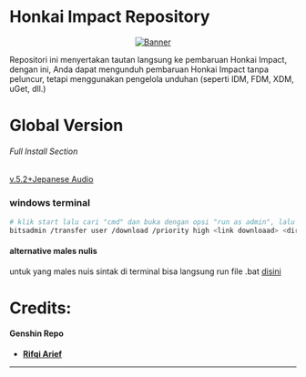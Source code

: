 # Honkai Impact Repository
<p align="center">
<a href="https://imgur.com/8RoBGQS"><img src="https://github.com/zamprjkt/Honkai-Impact-3rd-Repository/raw/main/852886.png" title="Banner"/></a>
</p>

Repositori ini menyertakan tautan langsung ke pembaruan Honkai Impact, dengan ini, Anda dapat mengunduh pembaruan Honkai Impact tanpa peluncur, tetapi menggunakan pengelola unduhan (seperti IDM, FDM, XDM, uGet, dll.)


# Global Version

###### Full Install Section
[v.5.2+Jepanese Audio](https://cdn.winten.workers.dev/2:/Data/HI3_GLB_5.2_JAPANESEAUDIO.iso)

### windows terminal ###

```bash
# klik start lalu cari "cmd" dan buka dengan opsi "run as admin", lalu ketikan perintah berikut
bitsadmin /transfer user /download /priority high <link downloaad> <direktori\nama.file>
```
#### alternative males nulis
untuk yang males nuis sintak di terminal bisa langsung run file .bat [disini](https://github.com/zamprjkt/Honkai-Impact-3rd-Repository/releases/tag/Global.rev)


Credits:
=======
#### Genshin Repo
 * [**Rifqi Arief**](https://https://github.com/rapdodge)

---------------------------------------------------------------------------------------
